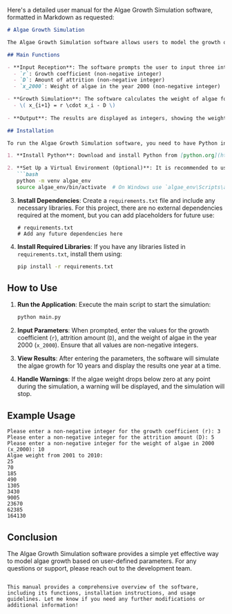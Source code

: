 Here's a detailed user manual for the Algae Growth Simulation software, formatted in Markdown as requested:

```markdown
# Algae Growth Simulation

The Algae Growth Simulation software allows users to model the growth of algae over a period of 10 years based on specified parameters. This simulation can be useful for ecological studies, environmental monitoring, and educational purposes.

## Main Functions

- **Input Reception**: The software prompts the user to input three integers:
  - `r`: Growth coefficient (non-negative integer)
  - `D`: Amount of attrition (non-negative integer)
  - `x_2000`: Weight of algae in the year 2000 (non-negative integer)

- **Growth Simulation**: The software calculates the weight of algae for each year from 2001 to 2010 using the formula:
  - \( x_{i+1} = r \cdot x_i - D \)
  
- **Output**: The results are displayed as integers, showing the weight of algae for each year from 2001 to 2010.

## Installation

To run the Algae Growth Simulation software, you need to have Python installed on your machine. Follow these steps to set up the environment:

1. **Install Python**: Download and install Python from [python.org](https://www.python.org/downloads/).

2. **Set Up a Virtual Environment (Optional)**: It is recommended to use a virtual environment to manage dependencies. You can create one using the following commands:
   ```bash
   python -m venv algae_env
   source algae_env/bin/activate  # On Windows use `algae_env\Scripts\activate`
   ```

3. **Install Dependencies**: Create a `requirements.txt` file and include any necessary libraries. For this project, there are no external dependencies required at the moment, but you can add placeholders for future use:
   ```plaintext
   # requirements.txt
   # Add any future dependencies here
   ```

4. **Install Required Libraries**: If you have any libraries listed in `requirements.txt`, install them using:
   ```bash
   pip install -r requirements.txt
   ```

## How to Use

1. **Run the Application**: Execute the main script to start the simulation:
   ```bash
   python main.py
   ```

2. **Input Parameters**: When prompted, enter the values for the growth coefficient (`r`), attrition amount (`D`), and the weight of algae in the year 2000 (`x_2000`). Ensure that all values are non-negative integers.

3. **View Results**: After entering the parameters, the software will simulate the algae growth for 10 years and display the results one year at a time.

4. **Handle Warnings**: If the algae weight drops below zero at any point during the simulation, a warning will be displayed, and the simulation will stop.

## Example Usage

```plaintext
Please enter a non-negative integer for the growth coefficient (r): 3
Please enter a non-negative integer for the attrition amount (D): 5
Please enter a non-negative integer for the weight of algae in 2000 (x_2000): 10
Algae weight from 2001 to 2010:
25
70
185
490
1305
3430
9005
23670
62385
164130
```

## Conclusion

The Algae Growth Simulation software provides a simple yet effective way to model algae growth based on user-defined parameters. For any questions or support, please reach out to the development team.

```

This manual provides a comprehensive overview of the software, including its functions, installation instructions, and usage guidelines. Let me know if you need any further modifications or additional information!